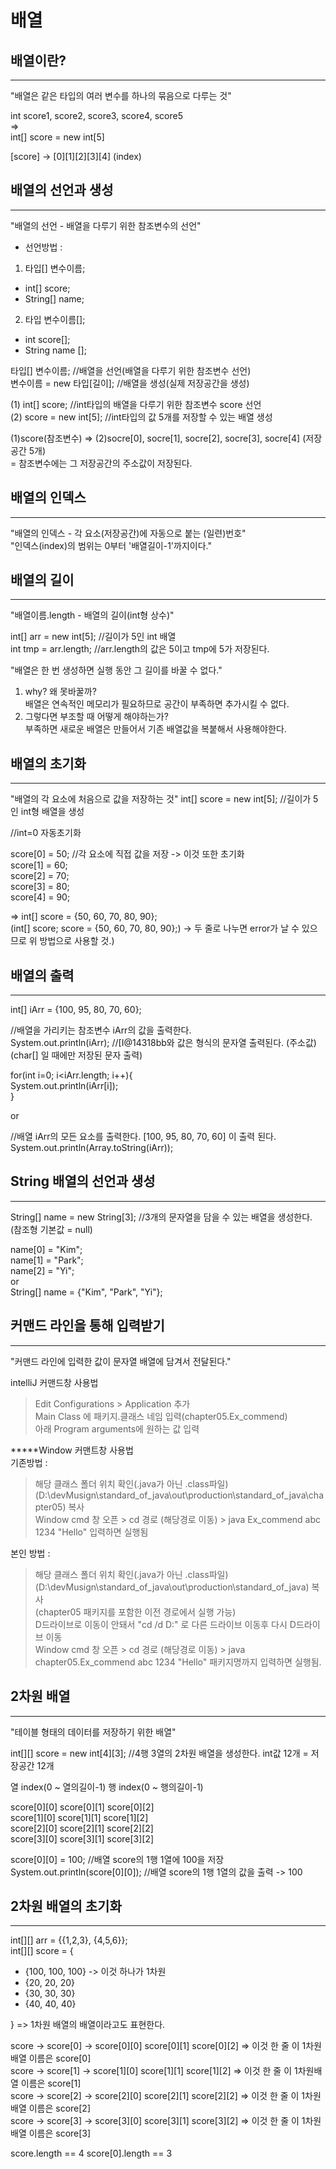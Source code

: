 배열
=========================


배열이란?
---------
*****

"배열은 같은 타입의 여러 변수를 하나의 묶음으로 다루는 것"    

int score1, score2, score3, score4, score5  
=>  
int[] score = new int[5]

[score] -> [0][1][2][3][4] (index)


배열의 선언과 생성
----------------
*****
"배열의 선언 - 배열을 다루기 위한 참조변수의 선언"  

* 선언방법
: 
1. 타입[] 변수이름;  
* int[] score;  
* String[] name;  
2. 타입 변수이름[];  
* int score[];  
* String name [];  

타입[] 변수이름;  //배열을 선언(배열을 다루기 위한 참조변수 선언)    
변수이름 = new 타입[길이];  //배열을 생성(실제 저장공간을 생성)  

(1) int[] score;  //int타입의 배열을 다루기 위한 참조변수 score 선언  
(2) score = new int[5];  //int타입의 값 5개를 저장할 수 있는 배열 생성  

(1)score(참조변수) => (2)socre[0], socre[1], socre[2], socre[3], socre[4] (저장공간 5개)  
= 참조변수에는 그 저장공간의 주소값이 저장된다.  


배열의 인덱스
----------------
*****
"배열의 인덱스 - 각 요소(저장공간)에 자동으로 붙는 (일련)번호"  
"인덱스(index)의 범위는 0부터 '배열길이-1'까지이다."  


배열의 길이
----------------
*****
"배열이름.length - 배열의 길이(int형 상수)"  

int[] arr = new int[5]; //길이가 5인 int 배열  
int tmp = arr.length;  //arr.length의 값은 5이고 tmp에 5가 저장된다.  

"배열은 한 번 생성하면 실행 동안 그 길이를 바꿀 수 없다."  
1. why? 왜 못바꿀까?  
배열은 연속적인 메모리가 필요하므로 공간이 부족하면 추가시킬 수 없다.    
2. 그렇다면 부조할 때 어떻게 해야하는가?  
부족하면 새로운 배열은 만들어서 기존 배열값을 복붙해서 사용해야한다.  


배열의 초기화
----------------------
*****
"배열의 각 요소에 처음으로 값을 저장하는 것"
int[] score = new int[5];  //길이가 5인 int형 배열을 생성

//int=0 자동초기화  

score[0] = 50; //각 요소에 직접 값을 저장 -> 이것 또한 초기화  
score[1] = 60;  
score[2] = 70;  
score[3] = 80;  
score[4] = 90;  

=> int[] score = {50, 60, 70, 80, 90};  
(int[] score;
score = {50, 60, 70, 80, 90};) -> 두 줄로 나누면 error가 날 수 있으므로 위 방법으로 사용할 것.)


배열의 출력
-----------------------
*****

int[] iArr = {100, 95, 80, 70, 60};  

//배열을 가리키는 참조변수 iArr의 값을 출력한다.  
System.out.println(iArr); //[I@14318bb와 값은 형식의 문자열 출력된다. (주소값)  
(char[] 일 때에만 저장된 문자 출력)  

for(int i=0; i<iArr.length; i++){  
System.out.println(iArr[i]);  
}

or

//배열 iArr의 모든 요소를 출력한다. [100, 95, 80, 70, 60] 이 출력 된다.
System.out.println(Array.toString(iArr));


String 배열의 선언과 생성
-----------------------
*****

String[] name = new String[3]; //3개의 문자열을 담을 수 있는 배열을 생성한다.  
(참조형 기본값 = null)  

name[0] = "Kim";  
name[1] = "Park";  
name[2] = "Yi";  
or  
String[] name = {"Kim", "Park", "Yi"};  



커맨드 라인을 통해 입력받기
----------------
*****
"커맨드 라인에 입력한 값이 문자열 배열에 담겨서 전달된다."
 
intelliJ 커맨드창 사용법    
> Edit Configurations > Application 추가  
> Main Class 에 패키지.클래스 네임 입력(chapter05.Ex_commend)  
> 아래 Program arguments에 원하는 값 입력


*****Window 커맨트창 사용법  
기존방법 :  
> 해당 클래스 폴더 위치 확인(.java가 아닌 .class파일)(D:\devMusign\standard_of_java\out\production\standard_of_java\chapter05) 복사  
> Window cmd 창 오픈 > cd 경로 (해당경로 이동) > java Ex_commend abc 1234 "Hello" 입력하면 실행됨

본인 방법 :
> 해당 클래스 폴더 위치 확인(.java가 아닌 .class파일)(D:\devMusign\standard_of_java\out\production\standard_of_java) 복사  
> (chapter05 패키지를 포함한 이전 경로에서 실행 가능)   
> D드라이브로 이동이 안돼서 "cd /d D:\" 로 다른 드라이브 이동후 다시 D드라이브 이동    
> Window cmd 창 오픈 > cd 경로 (해당경로 이동) > java chapter05.Ex_commend abc 1234 "Hello" 패키지명까지 입력하면 실행됨.


2차원 배열
--------------
*****
"테이블 형태의 데이터를 저장하기 위한 배열"  

int[][] score = new int[4][3]; //4행 3열의 2차원 배열을 생성한다. int값 12개 = 저장공간 12개

열 index(0 ~ 열의길이-1)
행 index(0 ~ 행의길이-1)

score[0][0] score[0][1] score[0][2]  
score[1][0] score[1][1] score[1][2]  
score[2][0] score[2][1] score[2][2]  
score[3][0] score[3][1] score[3][2]  

score[0][0] = 100;  //배열 score의 1행 1열에 100을 저장  
System.out.println(score[0][0]);  //배열 score의 1행 1열의 값을 출력 -> 100  


2차원 배열의 초기화
---------------
*****

int[][] arr = {{1,2,3}, {4,5,6}};   
int[][] score = {
* {100, 100, 100} -> 이것 하나가 1차원 
* {20, 20, 20}
* {30, 30, 30}
* {40, 40, 40}  

} 
=> 1차원 배열의 배열이라고도 표현한다.

score -> score[0] -> score[0][0] score[0][1] score[0][2] => 이것 한 줄 이 1차원배열 이름은 score[0]  
score -> score[1] -> score[1][0] score[1][1] score[1][2] => 이것 한 줄 이 1차원배열 이름은 score[1]  
score -> score[2] -> score[2][0] score[2][1] score[2][2] => 이것 한 줄 이 1차원배열 이름은 score[2]  
score -> score[3] -> score[3][0] score[3][1] score[3][2] => 이것 한 줄 이 1차원배열 이름은 score[3]  

score.length == 4
score[0].length == 3

















